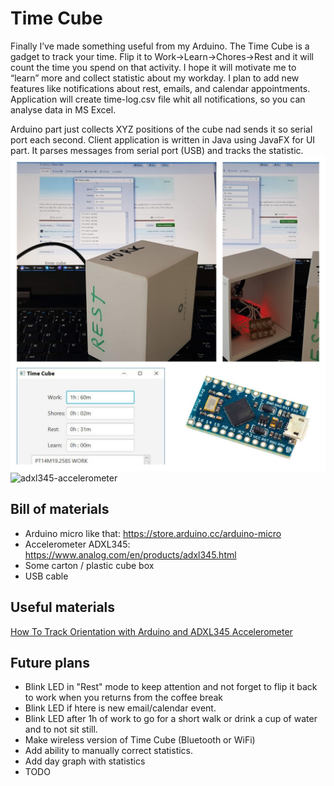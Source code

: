 # Time Cube
Finally I’ve made something useful from my Arduino. The Time Cube is a gadget to track your time. Flip it to Work->Learn->Chores->Rest and it will count the time you spend on that activity. I hope it will motivate me to “learn” more and collect statistic about my workday. I plan to add new features like notifications about rest, emails, and calendar appointments. Application will create time-log.csv file whit all notifications, so you can analyse data in MS Excel.

Arduino part just collects XYZ positions of the cube nad sends it so serial port each second. Client application is written in Java using JavaFX for UI part. It parses messages from serial port (USB) and tracks the statistic.
![Time Cube](time_cube.jpg?raw=true "Time Cube in action")
![adxl345-accelerometer](https://howtomechatronics.com/wp-content/uploads/2019/03/Arduino-and-ADXL345-Accelerometer-Circuit-Diagram-768x426.png?raw=true "adxl345-accelerometer")

## Bill of materials
* Arduino micro like that: https://store.arduino.cc/arduino-micro
* Accelerometer ADXL345: https://www.analog.com/en/products/adxl345.html
* Some carton / plastic cube box
* USB cable

## Useful materials
[How To Track Orientation with Arduino and ADXL345 Accelerometer](https://howtomechatronics.com/tutorials/arduino/how-to-track-orientation-with-arduino-and-adxl345-accelerometer)

## Future plans
* Blink LED in "Rest" mode to keep attention and not forget to flip it back to work when you returns from the coffee break
* Blink LED if htere is new email/calendar event.
* Blink LED after 1h of work to go for a short walk or drink a cup of water and to not sit still.
* Make wireless version of Time Cube (Bluetooth or WiFi)
* Add ability to manually correct statistics.
* Add day graph with statistics
* TODO
